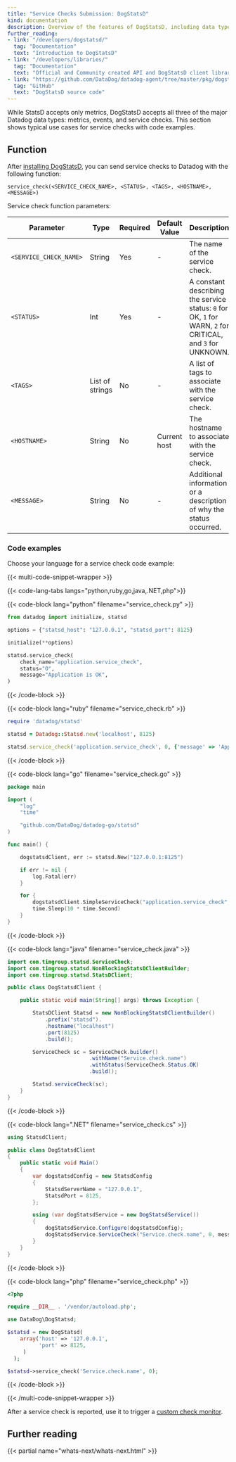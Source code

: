 ```yaml
---
title: "Service Checks Submission: DogStatsD"
kind: documentation
description: Overview of the features of DogStatsD, including data types and tagging.
further_reading:
- link: "/developers/dogstatsd/"
  tag: "Documentation"
  text: "Introduction to DogStatsD"
- link: "/developers/libraries/"
  tag: "Documentation"
  text: "Official and Community created API and DogStatsD client libraries"
- link: "https://github.com/DataDog/datadog-agent/tree/master/pkg/dogstatsd"
  tag: "GitHub"
  text: "DogStatsD source code"
---
```


While StatsD accepts only metrics, DogStatsD accepts all three of the major Datadog data types: metrics, events, and service checks. This section shows typical use cases for service checks with code examples.

## Function

After [installing DogStatsD][1], you can send service checks to Datadog with the following function:

```text
service_check(<SERVICE_CHECK_NAME>, <STATUS>, <TAGS>, <HOSTNAME>, <MESSAGE>)
```

Service check function parameters:

| Parameter              | Type            | Required | Default Value | Description                                                                                                |
|------------------------|-----------------|----------|---------------|------------------------------------------------------------------------------------------------------------|
| `<SERVICE_CHECK_NAME>` | String          | Yes      | -             | The name of the service check.                                                                             |
| `<STATUS>`             | Int             | Yes      | -             | A constant describing the service status: `0` for OK, `1` for WARN, `2` for CRITICAL, and `3` for UNKNOWN. |
| `<TAGS>`               | List of strings | No       | -             | A list of tags to associate with the service check.                                                        |
| `<HOSTNAME>`           | String          | No       | Current host  | The hostname to associate with the service check.                                                          |
| `<MESSAGE>`            | String          | No       | -             | Additional information or a description of why the status occurred.                                        |

### Code examples

Choose your language for a service check code example:

{{< multi-code-snippet-wrapper >}}

{{< code-lang-tabs langs="python,ruby,go,java,.NET,php">}}

{{< code-block lang="python" filename="service_check.py" >}}
```python
from datadog import initialize, statsd

options = {"statsd_host": "127.0.0.1", "statsd_port": 8125}

initialize(**options)

statsd.service_check(
    check_name="application.service_check",
    status="O",
    message="Application is OK",
)
```
{{< /code-block >}}

{{< code-block lang="ruby" filename="service_check.rb" >}}
```ruby
require 'datadog/statsd'

statsd = Datadog::Statsd.new('localhost', 8125)

statsd.service_check('application.service_check', 0, {'message' => 'Application is OK'})
```
{{< /code-block >}}

{{< code-block lang="go" filename="service_check.go" >}}
```go
package main

import (
    "log"
    "time"

    "github.com/DataDog/datadog-go/statsd"
)

func main() {

    dogstatsdClient, err := statsd.New("127.0.0.1:8125")

    if err != nil {
        log.Fatal(err)
    }

    for {
        dogstatsdClient.SimpleServiceCheck("application.service_check", 0)
        time.Sleep(10 * time.Second)
    }
}
```
{{< /code-block >}}

{{< code-block lang="java" filename="service_check.java" >}}
```java
import com.timgroup.statsd.ServiceCheck;
import com.timgroup.statsd.NonBlockingStatsDClientBuilder;
import com.timgroup.statsd.StatsDClient;

public class DogStatsdClient {

    public static void main(String[] args) throws Exception {

        StatsDClient Statsd = new NonBlockingStatsDClientBuilder()
            .prefix("statsd").
            .hostname("localhost")
            .port(8125)
            .build();

        ServiceCheck sc = ServiceCheck.builder()
                          .withName("Service.check.name")
                          .withStatus(ServiceCheck.Status.OK)
                          .build();

        Statsd.serviceCheck(sc);
    }
}
```
{{< /code-block >}}

{{< code-block lang=".NET" filename="service_check.cs" >}}
```csharp
using StatsdClient;

public class DogStatsdClient
{
    public static void Main()
    {
        var dogstatsdConfig = new StatsdConfig
        {
            StatsdServerName = "127.0.0.1",
            StatsdPort = 8125,
        };

        using (var dogStatsdService = new DogStatsdService())
        {
            dogStatsdService.Configure(dogstatsdConfig);
            dogStatsdService.ServiceCheck("Service.check.name", 0, message: "Application is OK.", tags: new[] { "env:dev" });
        }
    }
}
```
{{< /code-block >}}

{{< code-block lang="php" filename="service_check.php" >}}
```php
<?php

require __DIR__ . '/vendor/autoload.php';

use DataDog\DogStatsd;

$statsd = new DogStatsd(
    array('host' => '127.0.0.1',
          'port' => 8125,
     )
  );

$statsd->service_check('Service.check.name', 0);
```
{{< /code-block >}}

{{< /multi-code-snippet-wrapper >}}

After a service check is reported, use it to trigger a [custom check monitor][2].

## Further reading

{{< partial name="whats-next/whats-next.html" >}}

[1]: /developers/dogstatsd/
[2]: /monitors/monitor_types/custom_check/
